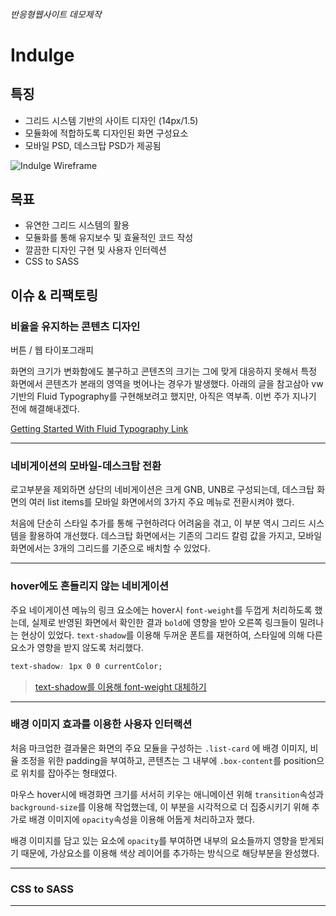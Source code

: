 ###### 반응형웹사이트 데모제작 

# Indulge

## 특징
- 그리드 시스템 기반의 사이트 디자인 (14px/1.5)
- 모듈화에 적합하도록 디자인된 화면 구성요소
- 모바일 PSD, 데스크탑 PSD가 제공됨

![Indulge Wireframe](./images/project-info/project-info-wireframe.jpg)

## 목표
- 유연한 그리드 시스템의 활용
- 모듈화를 통해 유지보수 및 효율적인 코드 작성
- 깔끔한 디자인 구현 및 사용자 인터렉션
- CSS to SASS 

## 이슈 & 리팩토링

### 비율을 유지하는 콘텐츠 디자인

버튼 / 웹 타이포그래피

화면의 크기가 변화함에도 불구하고 콘텐츠의 크기는 그에 맞게 대응하지 못해서 특정 화면에서 콘텐츠가 본래의 영역을 벗어나는 경우가 발생했다. 아래의 글을 참고삼아 vw기반의 Fluid Typography를 구현해보려고 했지만, 아직은 역부족. 이번 주가 지나기 전에 해결해내겠다.

[Getting Started With Fluid Typography Link](https://www.smashingmagazine.com/2016/05/fluid-typography/)

------

### 네비게이션의 모바일-데스크탑 전환

로고부분을 제외하면 상단의 네비게이션은 크게 GNB, UNB로 구성되는데, 데스크탑 화면의 여러 list items를 모바일 화면에서의 3가지 주요 메뉴로 전환시켜야 했다. 

처음에 단순히 스타일 추가를 통해 구현하려다 어려움을 겪고, 이 부분 역시 그리드 시스템을 활용하여 개선했다. 데스크탑 화면에서는 기존의 그리드 칼럼 값을 가지고, 모바일 화면에서는 3개의 그리드를 기준으로 배치할 수 있었다.

------

### hover에도 흔들리지 않는 네비게이션

주요 네이게이션 메뉴의 링크 요소에는 hover시 `font-weight`를 두껍게 처리하도록 했는데, 실제로 반영된 화면에서 확인한 결과 `bold`에 영향을 받아 오른쪽 링크들이 밀려나는 현상이 있었다. `text-shadow`를 이용해 두꺼운 폰트를 재현하여, 스타일에 의해 다른 요소가 영향을 받지 않도록 처리했다.

```css
text-shadow: 1px 0 0 currentColor;
```

>[text-shadow를 이용해 font-weight 대체하기](https://justmarkup.com/log/2015/11/quick-tip-using-text-shadow-instead-of-font-weight-bold-to-avoid-jumping/)

------

### 배경 이미지 효과를 이용한 사용자 인터랙션

처음 마크업한 결과물은 화면의 주요 모듈을 구성하는 `.list-card` 에 배경 이미지, 비율 조정을 위한 padding을 부여하고, 콘텐츠는 그 내부에 `.box-content`를 position으로 위치를 잡아주는 형태였다.

마우스 hover시에 배경화면 크기를 서서히 키우는 애니메이션 위해 `transition`속성과 `background-size`를 이용해 작업했는데, 이 부분을 시각적으로 더 집중시키기 위해 추가로 배경 이미지에 `opacity`속성을 이용해 어둡게 처리하고자 했다.

배경 이미지를 담고 있는 요소에 `opacity`를 부여하면 내부의 요소들까지 영향을 받게되기 때문에, 가상요소를 이용해 색상 레이어를 추가하는 방식으로 해당부분을 완성했다.

------

### CSS to SASS



------

